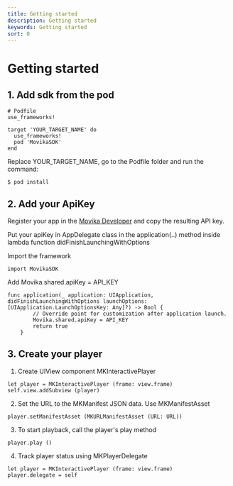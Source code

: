 ```yaml
---
title: Getting started
description: Getting started
keywords: Getting started
sort: 0
---
```


# Getting started

## 1. Add sdk from the pod

```
# Podfile
use_frameworks!

target 'YOUR_TARGET_NAME' do
  use_frameworks!
  pod 'MovikaSDK'
end

```

Replace YOUR_TARGET_NAME, go to the Podfile folder and run the command:

```
$ pod install
```

## 2. Add your ApiKey

Register your app in the [Movika Developer](https://developer.movika.com) and copy the resulting API key.

Put your apiKey in AppDelegate class in the application(..) method inside lambda function didFinishLaunchingWithOptions

Import the framework

```
import MovikaSDK
```

Add Movika.shared.apiKey = API_KEY

```
func application(_ application: UIApplication, didFinishLaunchingWithOptions launchOptions: [UIApplication.LaunchOptionsKey: Any]?) -> Bool {
        // Override point for customization after application launch.
        Movika.shared.apiKey = API_KEY
        return true
    }
```

## 3. Create your player

1. Create UIView component MKInteractivePlayer

```
let player = MKInteractivePlayer (frame: view.frame)
self.view.addSubview (player)
```
   
2. Set the URL to the MKManifest JSON data. Use MKManifestAsset

```
player.setManifestAsset (MKURLManifestAsset (URL: URL))
```

3. To start playback, call the player's play method

```
player.play ()
```

4. Track player status using MKPlayerDelegate
```
let player = MKInteractivePlayer (frame: view.frame)
player.delegate = self
```
